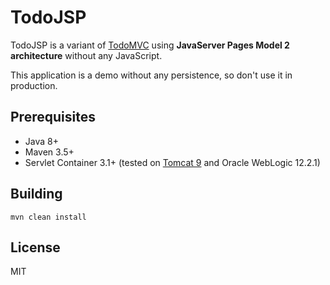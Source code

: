 # TodoJSP

TodoJSP is a variant of [TodoMVC](http://todomvc.com/) using **JavaServer Pages
Model 2 architecture** without any JavaScript.

This application is a demo without any persistence, so don't use it in production.

## Prerequisites

* Java 8+
* Maven 3.5+
* Servlet Container 3.1+ (tested on [Tomcat 9](https://tomcat.apache.org/) and Oracle WebLogic 12.2.1)

## Building

    mvn clean install

## License

MIT
